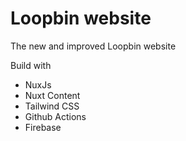 # Loopbin website

The new and improved Loopbin website

Build with

- NuxJs
- Nuxt Content
- Tailwind CSS
- Github Actions
- Firebase
